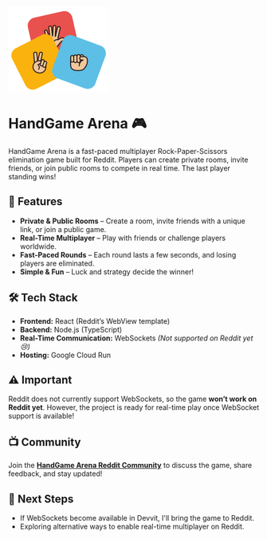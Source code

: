 ![Alt Text](assets/logo.png)


# HandGame Arena 🎮  

HandGame Arena is a fast-paced multiplayer Rock-Paper-Scissors elimination game built for Reddit. Players can create private rooms, invite friends, or join public rooms to compete in real time. The last player standing wins!  

## 🚀 Features  
- **Private & Public Rooms** – Create a room, invite friends with a unique link, or join a public game.  
- **Real-Time Multiplayer** – Play with friends or challenge players worldwide.  
- **Fast-Paced Rounds** – Each round lasts a few seconds, and losing players are eliminated.  
- **Simple & Fun** – Luck and strategy decide the winner!  

## 🛠 Tech Stack  
- **Frontend:** React (Reddit’s WebView template)  
- **Backend:** Node.js (TypeScript)  
- **Real-Time Communication:** WebSockets *(Not supported on Reddit yet 😢)*  
- **Hosting:** Google Cloud Run  

## ⚠️ Important  
Reddit does not currently support WebSockets, so the game **won’t work on Reddit yet**. However, the project is ready for real-time play once WebSocket support is available!  

## 📺 Community  
Join the **[HandGame Arena Reddit Community](https://www.reddit.com/r/handchallenge/)** to discuss the game, share feedback, and stay updated!  

## 📌 Next Steps  
- If WebSockets become available in Devvit, I'll bring the game to Reddit.  
- Exploring alternative ways to enable real-time multiplayer on Reddit. 
